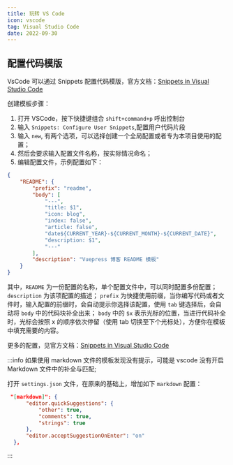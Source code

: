 ```yaml
---
title: 玩转 VS Code
icon: vscode
tag: Visual Studio Code
date: 2022-09-30
---
```


## 配置代码模版

VsCode 可以通过 Snippets 配置代码模版，官方文档：[Snippets in Visual Studio Code](https://code.visualstudio.com/docs/editor/userdefinedsnippets)

创建模板步骤：

1. 打开 VSCode，按下快捷键组合 `shift+command+p` 呼出控制台
2. 输入 `Snippets: Configure User Snippets`,配置用户代码片段
3. 输入 `new`, 有两个选项，可以选择创建一个全局配置或者专为本项目使用的配置；
4. 然后会要求输入配置文件名称，按实际情况命名；
5. 编辑配置文件，示例配置如下：
```json
{
	"README": {
		"prefix": "readme",
		"body": [
			"---",
			"title: $1",
			"icon: blog",
			"index: false",
			"article: false",
			"date${CURRENT_YEAR}-${CURRENT_MONTH}-${CURRENT_DATE}",
			"description: $1",
			"---"
		],
		"description": "Vuepress 博客 README 模板"
	}
}
```

其中，`README` 为一份配置的名称，单个配置文件中，可以同时配置多份配置；
`description` 为该项配置的描述；
`prefix` 为快捷使用前缀，当你编写代码或者文件时，输入配置的前缀时，会自动提示你选择该配置，使用 `tab` 键选择后，会自动将 `body` 中的代码块补全出来；
`body` 中的 `$x` 表示光标的位置，当进行代码补全时，光标会按照 x 的顺序依次停留（使用 tab 切换至下个光标处），方便你在模板中填充需要的内容。

更多的配置，见官方文档：[Snippets in Visual Studio Code](https://code.visualstudio.com/docs/editor/userdefinedsnippets)

:::info
如果使用 markdown 文件的模板发现没有提示，可能是 vscode 没有开启 Markdown 文件中的补全与匹配;

打开 `settings.json` 文件，在原来的基础上，增加如下 `markdown` 配置：

```json
 "[markdown]": {
      "editor.quickSuggestions": {
          "other": true,
          "comments": true,
          "strings": true
      },
      "editor.acceptSuggestionOnEnter": "on"
  },
```
:::